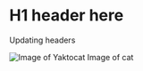 # H1 header here

Updating headers

![Image of Yaktocat](https://octodex.github.com/images/yaktocat.png)
Image of cat
